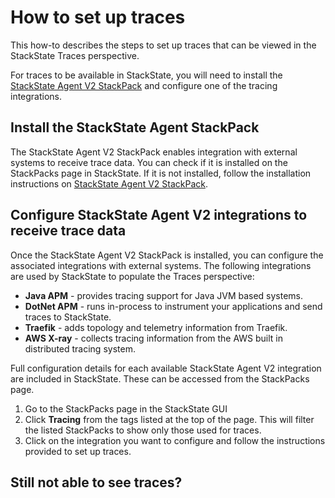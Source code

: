 # How to set up traces

This how-to describes the steps to set up traces that can be viewed in the StackState Traces perspective.

For traces to be available in StackState, you will need to install the [StackState Agent V2 StackPack](/stackpacks/integrations/agent) and configure one of the tracing integrations.

## Install the StackState Agent StackPack

The StackState Agent V2 StackPack enables integration with external systems to receive trace data. You can check if it is installed on the StackPacks page in StackState. If it is not installed, follow the installation instructions on [StackState Agent V2 StackPack](/stackpacks/integrations/agent).

## Configure StackState Agent V2 integrations to receive trace data

Once the StackState Agent V2 StackPack is installed, you can configure the associated integrations with external systems. The following integrations are used by StackState to populate the Traces perspective:

- **Java APM** - provides tracing support for Java JVM based systems.
- **DotNet APM** - runs in-process to instrument your applications and send traces to StackState.
- **Traefik** - adds topology and telemetry information from Traefik.
- **AWS X-ray** - collects tracing information from the AWS built in distributed tracing system.

Full configuration details for each available StackState Agent V2 integration are included in StackState. These can be accessed from the StackPacks page.

1. Go to the StackPacks page in the StackState GUI
2. Click **Tracing** from the tags listed at the top of the page. This will filter the listed StackPacks to show only those used for traces.
3. Click on the integration you want to configure and follow the instructions provided to set up traces.

## Still not able to see traces?
